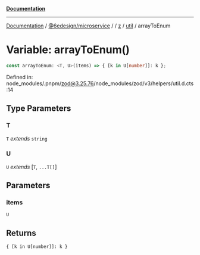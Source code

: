 [**Documentation**](../../../../../../../README.md)

***

[Documentation](../../../../../../../README.md) / [@6edesign/microservice](../../../../../README.md) / [](../../../../../README.md) / [z](../../../README.md) / [util](../README.md) / arrayToEnum

# Variable: arrayToEnum()

```ts
const arrayToEnum: <T, U>(items) => { [k in U[number]]: k };
```

Defined in: node\_modules/.pnpm/zod@3.25.76/node\_modules/zod/v3/helpers/util.d.cts:14

## Type Parameters

### T

`T` *extends* `string`

### U

`U` *extends* \[`T`, `...T[]`\]

## Parameters

### items

`U`

## Returns

`{ [k in U[number]]: k }`
